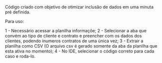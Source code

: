 Código criado com objetivo de otimizar inclusão de dados em uma minuta pré definida.

Para uso:

1 - Necessário acessar a planilha informaçõe;
2 - Selecionar a aba que convém ao tipo de cliente e contrato e preencher com os dados dos clientes, podendo ínumeros contratos de uma única vez;
3 - Extrair a planilha como CSV (O arquivo csv é gerado somente da aba da planilha que esta ativa no momento);
4 - No IDE, selecionar o código correto para cada caso e roda-lo. 
